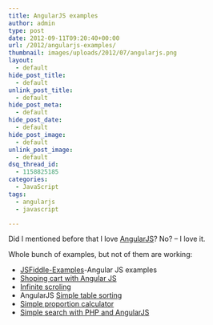 ```yaml
---
title: AngularJS examples
author: admin
type: post
date: 2012-09-11T09:20:40+00:00
url: /2012/angularjs-examples/
thumbnail: images/uploads/2012/07/angularjs.png
layout:
  - default
hide_post_title:
  - default
unlink_post_title:
  - default
hide_post_meta:
  - default
hide_post_date:
  - default
hide_post_image:
  - default
unlink_post_image:
  - default
dsq_thread_id:
  - 1158825185
categories:
  - JavaScript
tags:
  - angularjs
  - javascript

---
```

Did I mentioned before that I love <a href="http://angularjs.org/" target="_blank">AngularJS</a>? No? &#8211; I love it.

Whole bunch of examples, but not of them are working: 
* [JSFiddle-Examples](https://github.com/angular/angular.js/wiki/JSFiddle-Examples)\-Angular JS examples 
* [Shoping cart with Angular JS](http://jsfiddle.net/slav123/75m7e/3/) 
* [Infinite scroling](http://jsfiddle.net/slav123/pS3VE/) 
* AngularJS [Simple table sorting](http://jsfiddle.net/vojtajina/js64b/14/) 
* [Simple proportion calculator](http://jsfiddle.net/slav123/beDRU/) 
* [Simple search with PHP and AngularJS](http://www.cleverweb.nl/javascript/a-simple-search-with-angularjs-and-php/)
